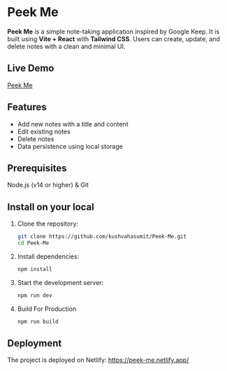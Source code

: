 # Peek Me

**Peek Me** is a simple note-taking application inspired by Google Keep. It is built using **Vite + React** with **Tailwind CSS**. Users can create, update, and delete notes with a clean and minimal UI.

## Live Demo  
[Peek Me](https://peek-me.netlify.app/)

## Features  
- Add new notes with a title and content  
- Edit existing notes  
- Delete notes  
- Data persistence using local storage

## Prerequisites
Node.js (v14 or higher) & Git

## Install on your local

1. Clone the repository:  
   ```sh
   git clone https://github.com/kushvahasumit/Peek-Me.git
   cd Peek-Me

2. Install dependencies:  
   ```sh
   npm install

3. Start the development server:
   ```sh
   npm run dev

4. Build For Production
   ```sh
   npm run build

## Deployment
The project is deployed on Netlify:
https://peek-me.netlify.app/

